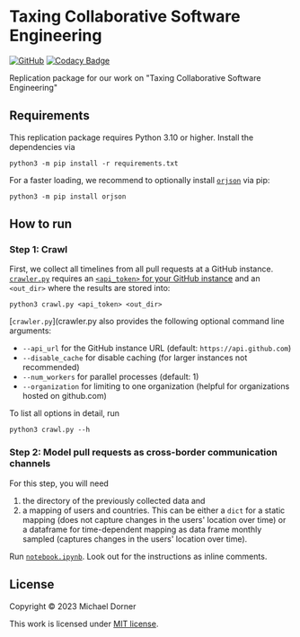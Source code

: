 # Taxing Collaborative Software Engineering

[![GitHub](https://img.shields.io/github/license/michaeldorner/tax_se)](./LICENSE)
[![Codacy Badge](https://app.codacy.com/project/badge/Grade/cca06dbbf55946b883129195e855ecd1)](https://app.codacy.com/gh/michaeldorner/tax_se/dashboard?utm_source=gh&utm_medium=referral&utm_content=&utm_campaign=Badge_grade)

Replication package for our work on "Taxing Collaborative Software Engineering"

## Requirements

This replication package requires Python 3.10 or higher. Install the dependencies via

```
python3 -m pip install -r requirements.txt
```

For a faster loading, we recommend to optionally install [`orjson`](https://github.com/ijl/orjson) via pip:
```
python3 -m pip install orjson
```

## How to run

### Step 1: Crawl 

First, we collect all timelines from all pull requests at a GitHub instance. [`crawler.py`](crawler.py) requires an [`<api_token>` for your GitHub instance](https://docs.github.com/en/authentication/keeping-your-account-and-data-secure/creating-a-personal-access-token) and an `<out_dir>` where the results are stored into:
```
python3 crawl.py <api_token> <out_dir>
```
[`crawler.py`](crawler.py also provides the following optional command line arguments:
- `--api_url` for the GitHub instance URL (default: `https://api.github.com`)
- `--disable_cache` for disable caching (for larger instances not recommended)
- `--num_workers` for parallel processes (default: 1)
- `--organization` for limiting to one organization (helpful for organizations hosted on github.com)

To list all options in detail, run
```
python3 crawl.py --h
```

### Step 2: Model pull requests as cross-border communication channels

For this step, you will need 
1) the directory of the previously collected data and
2) a mapping of users and countries. This can be either a `dict` for a static mapping (does not capture changes in the users' location over time) or a dataframe for time-dependent mapping as data frame monthly sampled (captures changes in the users' location over time). 

Run [`notebook.ipynb`](notebook.ipynb). Look out for the instructions as inline comments. 

## License

Copyright © 2023 Michael Dorner

This work is licensed under [MIT license](LICENSE).

